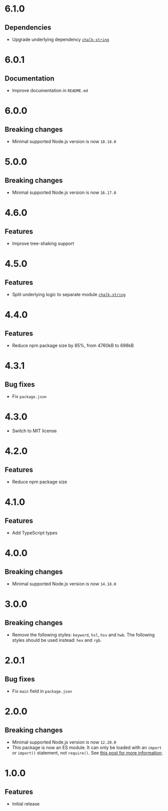# 6.1.0

## Dependencies

- Upgrade underlying dependency
  [`chalk-string`](https://github.com/ehmicky/chalk-string)

# 6.0.1

## Documentation

- Improve documentation in `README.md`

# 6.0.0

## Breaking changes

- Minimal supported Node.js version is now `18.18.0`

# 5.0.0

## Breaking changes

- Minimal supported Node.js version is now `16.17.0`

# 4.6.0

## Features

- Improve tree-shaking support

# 4.5.0

## Features

- Split underlying logic to separate module
  [`chalk-string`](https://github.com/ehmicky/chalk-string)

# 4.4.0

## Features

- Reduce npm package size by 85%, from 4760kB to 698kB

# 4.3.1

## Bug fixes

- Fix `package.json`

# 4.3.0

- Switch to MIT license

# 4.2.0

## Features

- Reduce npm package size

# 4.1.0

## Features

- Add TypeScript types

# 4.0.0

## Breaking changes

- Minimal supported Node.js version is now `14.18.0`

# 3.0.0

## Breaking changes

- Remove the following styles: `keyword`, `hsl`, `hsv` and `hwb`. The following
  styles should be used instead: `hex` and `rgb`.

# 2.0.1

## Bug fixes

- Fix `main` field in `package.json`

# 2.0.0

## Breaking changes

- Minimal supported Node.js version is now `12.20.0`
- This package is now an ES module. It can only be loaded with an `import` or
  `import()` statement, not `require()`. See
  [this post for more information](https://gist.github.com/sindresorhus/a39789f98801d908bbc7ff3ecc99d99c).

# 1.0.0

## Features

- Initial release

